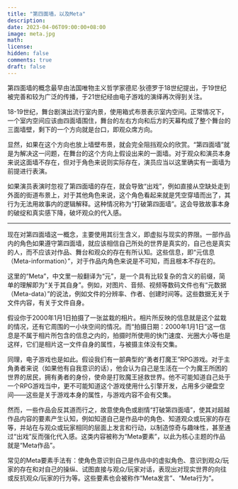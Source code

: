 ```yaml
---
title: "第四面墙，以及Meta"
description: 
date: 2023-04-06T09:00:00+08:00
image: meta.jpg
math: 
license: 
hidden: false
comments: true
draft: false
---
```


第四面墙的概念最早由法国唯物主义哲学家德尼·狄德罗于18世纪提出，于19世纪被完善和较为广泛的传播，于21世纪经由电子游戏的演绎再次得到关注。

18-19世纪，舞台剧演出流行室内景，使用箱式布景表示室内空间。正常情况下，一个室内空间应该由四面墙围住，舞台的左右方向和后方的天幕构成了整个舞台的三面墙壁，剩下的一个方向就是台口，即观众席方向。

显然，如果在这个方向也放上墙壁布景，就会完全阻挡观众的欣赏。“第四面墙”就是为解决这一问题，在舞台的这个方向上假设出来的一面墙。对于观众和演员本身来说这面墙不存在，但对于角色来说则实际存在，演员应当以这里确实有一面墙为前提进行表演。

如果演员表演时忽视了第四面墙的存在，就会导致“出戏”，例如直接从空缺处走到外面的街道布景上，对于其他角色来说，这个角色看起来就是凭空穿墙而出了，其行为无法用故事内的逻辑解释。这种情况称为“打破第四面墙”。这会导致故事本身的破绽和真实感下降，破坏观众的代入感。

---

现在对第四面墙这一概念，主要使用其衍生含义，即虚拟与现实的界限。一部作品内的角色如果遵守第四面墙，就应该相信自己所处的世界是真实的，自己也是真实的人，而不应该对作品、舞台和观众的存在有所认知。这些信息，即“元信息（Meta-information）”，对于作品内角色来说是不可知，而且根本不存在的。

这里的“Meta”，中文里一般翻译为“元”，是一个具有比较复杂的含义的前缀，简单的理解即为“关于其自身”。例如，对图片、音频、视频等数码文件也有“元数据（Meta-data）”的说法，例如文件的分辨率、作者、创建时间等。这些数据无关于文件内容，有关于文件自身。

假设你于2000年1月1日拍摄了一张盆栽的相片。相片所反映的信息就是这个盆栽的情况，还有它周围的一小块空间的情况。而“拍摄日期：2000年1月1日”这一信息是不属于相片所包含的信息之内的，拍摄时所使用的快门速度、光圈大小等也是这样，它们是相片这一文件自身的属性，与被摄主体没有交集。

同理，电子游戏也是如此。假设我们有一部典型的“勇者打魔王”RPG游戏。对于主角勇者来说（如果他有自我意识的话），他会认为自己是生活在一个为魔王所困的世界的居民，拥有勇者的身份，使命是打败魔王拯救世界。他不可能知道自己处于一个RPG游戏当中，更不可能知道这个游戏使用什么引擎开发，占用多少硬盘空间——这些是关于游戏本身的属性，与游戏内容不会有交集。

然而，一些作品会反其道而行之，故意使角色或剧情“打破第四面墙”，使其对超越作品内容的要素产生认知，例如知道自己是作品中的角色、知道观众或玩家的存在等，并站在与观众或玩家相同的层面上发言和行动，以制造惊奇与趣味性，甚至通过“出戏”反而强化代入感。这类内容被称为“Meta要素”，以此为核心主题的作品就是“Meta作品”。

常见的Meta要素手法有：使角色意识到自己是作品中的虚拟角色、意识到观众/玩家的存在和对自己的操纵、试图直接与观众/玩家对话，表现出对现实世界的向往或反抗观众/玩家的行为等。这些要素也会被称作“Meta发言”、“Meta行为”。